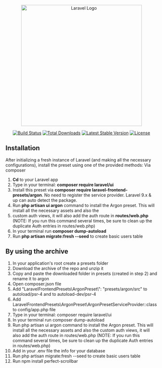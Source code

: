 <p align="center"><a href="https://laravel.com" target="_blank"><img src="https://raw.githubusercontent.com/laravel/art/master/logo-lockup/5%20SVG/2%20CMYK/1%20Full%20Color/laravel-logolockup-cmyk-red.svg" width="400" alt="Laravel Logo"></a></p>

<p align="center">
<a href="https://travis-ci.org/laravel/framework"><img src="https://travis-ci.org/laravel/framework.svg" alt="Build Status"></a>
<a href="https://packagist.org/packages/laravel/framework"><img src="https://img.shields.io/packagist/dt/laravel/framework" alt="Total Downloads"></a>
<a href="https://packagist.org/packages/laravel/framework"><img src="https://img.shields.io/packagist/v/laravel/framework" alt="Latest Stable Version"></a>
<a href="https://packagist.org/packages/laravel/framework"><img src="https://img.shields.io/packagist/l/laravel/framework" alt="License"></a>
</p>


## Installation

After initializing a fresh instance of Laravel (and making all the necessary configurations), install the preset using one of the provided methods:
Via composer

1. **Cd** to your Laravel app
2. Type in your terminal: **composer require laravel/ui**
3. Install this preset via **composer require laravel-frontend-presets/argon**. No need to register the service provider. Laravel 9.x & up can auto detect the package.
4. Run **php artisan ui argon** command to install the Argon preset. This will install all the necessary assets and also the 
5. custom auth views, it will also add the auth route in **routes/web.php** (NOTE: If you run this command several times, be sure to clean up the duplicate Auth entries in routes/web.php)
6. In your terminal run **composer dump-autoload**
7. Run **php artisan migrate:fresh --seed** to create basic users table


## By using the archive

1. In your application's root create a presets folder
2. Download the archive of the repo and unzip it
3. Copy and paste the downloaded folder in presets (created in step 2) and rename it to argon
4. Open composer.json file
5. Add "LaravelFrontendPresets\\ArgonPreset\\": "presets/argon/src" to autoload/psr-4 and to autoload-dev/psr-4
6. Add LaravelFrontendPresets\ArgonPreset\ArgonPresetServiceProvider::class to config/app.php file
7. Type in your terminal: composer require laravel/ui
8. In your terminal run composer dump-autoload
9. Run php artisan ui argon command to install the Argon preset. This will install all the necessary assets and also the custom auth views, it will also add the auth route in routes/web.php (NOTE: If you run this command several times, be sure to clean up the duplicate Auth entries in routes/web.php)
10. Add in your .env file the info for your database
11. Run php artisan migrate:fresh --seed to create basic users table
12. Run npm install perfect-scrollbar

